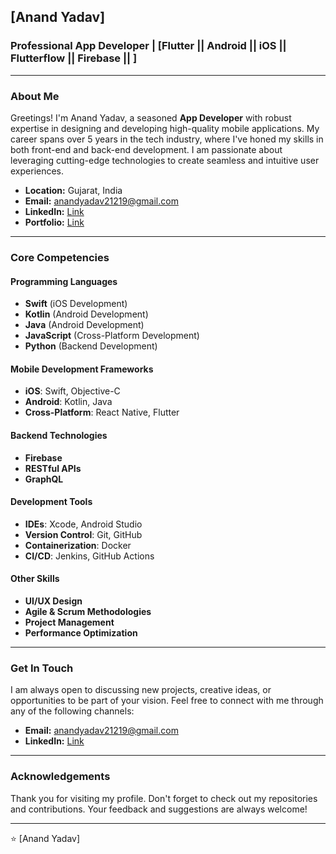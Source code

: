 ## [Anand Yadav]

### Professional App Developer | [Flutter || Android || iOS || Flutterflow || Firebase || ]

---

### About Me

Greetings! I'm Anand Yadav, a seasoned **App Developer** with robust expertise in designing and developing high-quality mobile applications. My career spans over 5 years in the tech industry, where I've honed my skills in both front-end and back-end development. I am passionate about leveraging cutting-edge technologies to create seamless and intuitive user experiences.

- **Location:** Gujarat, India
- **Email:** [anandyadav21219@gmail.com](mailto:anandyadav21219@gmail.com)
- **LinkedIn:** [Link](https://www.linkedin.com/in/anand-yadav-app-developer/)
- **Portfolio:** [Link](https://github.com/anandyadav21219/)

---

### Core Competencies

#### Programming Languages
- **Swift** (iOS Development)
- **Kotlin** (Android Development)
- **Java** (Android Development)
- **JavaScript** (Cross-Platform Development)
- **Python** (Backend Development)

#### Mobile Development Frameworks
- **iOS**: Swift, Objective-C
- **Android**: Kotlin, Java
- **Cross-Platform**: React Native, Flutter

#### Backend Technologies
- **Firebase**
- **RESTful APIs**
- **GraphQL**

#### Development Tools
- **IDEs**: Xcode, Android Studio
- **Version Control**: Git, GitHub
- **Containerization**: Docker
- **CI/CD**: Jenkins, GitHub Actions

#### Other Skills
- **UI/UX Design**
- **Agile & Scrum Methodologies**
- **Project Management**
- **Performance Optimization**

---

### Get In Touch

I am always open to discussing new projects, creative ideas, or opportunities to be part of your vision. Feel free to connect with me through any of the following channels:

- **Email:** [anandyadav21219@gmail.com](mailto:anandyadav21219@gmail.com)
- **LinkedIn:** [Link](https://www.linkedin.com/in/anand-yadav-app-developer/)

---

### Acknowledgements

Thank you for visiting my profile. Don't forget to check out my repositories and contributions. Your feedback and suggestions are always welcome!

---

⭐️ [Anand Yadav]

